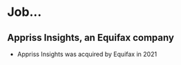 # Job...

## Appriss Insights, an Equifax company
- Appriss Insights was acquired by Equifax in 2021
